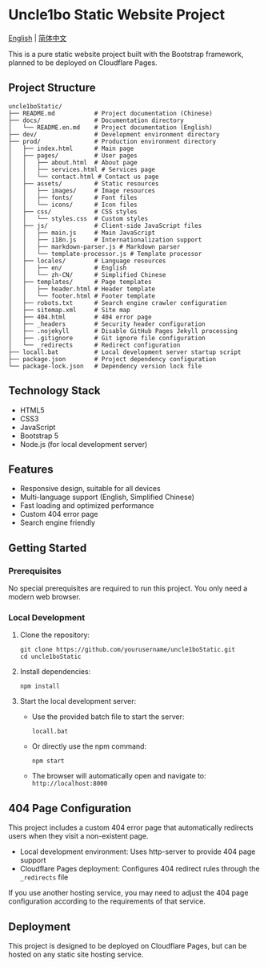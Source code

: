 # Uncle1bo Static Website Project

[English](#) | [简体中文](../README.md)

This is a pure static website project built with the Bootstrap framework, planned to be deployed on Cloudflare Pages.

## Project Structure

```
uncle1boStatic/
├── README.md           # Project documentation (Chinese)
├── docs/               # Documentation directory
│   └── README.en.md    # Project documentation (English)
├── dev/                # Development environment directory
├── prod/               # Production environment directory
│   ├── index.html      # Main page
│   ├── pages/          # User pages
│   │   ├── about.html  # About page
│   │   ├── services.html # Services page
│   │   └── contact.html # Contact us page
│   ├── assets/         # Static resources
│   │   ├── images/     # Image resources
│   │   ├── fonts/      # Font files
│   │   └── icons/      # Icon files
│   ├── css/            # CSS styles
│   │   └── styles.css  # Custom styles
│   ├── js/             # Client-side JavaScript files
│   │   ├── main.js     # Main JavaScript
│   │   ├── i18n.js     # Internationalization support
│   │   ├── markdown-parser.js # Markdown parser
│   │   └── template-processor.js # Template processor
│   ├── locales/        # Language resources
│   │   ├── en/         # English
│   │   └── zh-CN/      # Simplified Chinese
│   ├── templates/      # Page templates
│   │   ├── header.html # Header template
│   │   └── footer.html # Footer template
│   ├── robots.txt      # Search engine crawler configuration
│   ├── sitemap.xml     # Site map
│   ├── 404.html        # 404 error page
│   ├── _headers        # Security header configuration
│   ├── .nojekyll       # Disable GitHub Pages Jekyll processing
│   ├── .gitignore      # Git ignore file configuration
│   └── _redirects      # Redirect configuration
├── locall.bat          # Local development server startup script
├── package.json        # Project dependency configuration
└── package-lock.json   # Dependency version lock file
```

## Technology Stack

- HTML5
- CSS3
- JavaScript
- Bootstrap 5
- Node.js (for local development server)

## Features

- Responsive design, suitable for all devices
- Multi-language support (English, Simplified Chinese)
- Fast loading and optimized performance
- Custom 404 error page
- Search engine friendly

## Getting Started

### Prerequisites

No special prerequisites are required to run this project. You only need a modern web browser.

### Local Development

1. Clone the repository:
   ```
   git clone https://github.com/yourusername/uncle1boStatic.git
   cd uncle1boStatic
   ```

2. Install dependencies:
   ```
   npm install
   ```

3. Start the local development server:

   - Use the provided batch file to start the server:
     ```
     locall.bat
     ```
   - Or directly use the npm command:
     ```
     npm start
     ```

   - The browser will automatically open and navigate to: `http://localhost:8000`

## 404 Page Configuration

This project includes a custom 404 error page that automatically redirects users when they visit a non-existent page.

- Local development environment: Uses http-server to provide 404 page support
- Cloudflare Pages deployment: Configures 404 redirect rules through the `_redirects` file

If you use another hosting service, you may need to adjust the 404 page configuration according to the requirements of that service.

## Deployment

This project is designed to be deployed on Cloudflare Pages, but can be hosted on any static site hosting service.